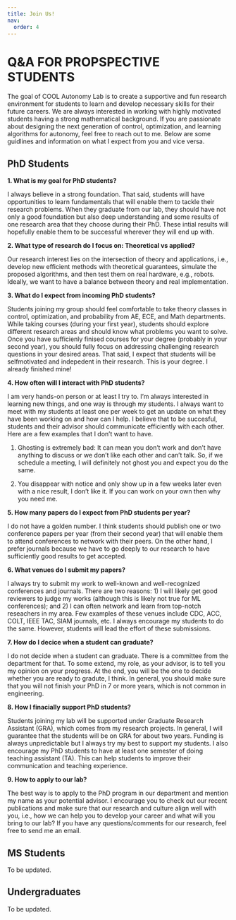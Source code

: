 ```yaml
---
title: Join Us!
nav:
  order: 4
---
```


# Q&A FOR PROPSPECTIVE STUDENTS

The goal of COOL Autonomy Lab is to create a supportive and fun research environment for students to learn and develop necessary skills for their future careers. We are always interested in working with highly motivated students having a strong mathematical background. If you are passionate about designing the next generation of control, optimization, and learning algorithms for autonomy, feel free to reach out to me. Below are some guidlines and information on what I expect from you and vice versa.

## PhD Students

**1. What is my goal for PhD students?**


I always believe in a strong foundation. That said, students will have opportunities to learn fundamentals that will enable them to tackle their research problems. When they graduate from our lab, they should have not only a good foundation but also deep understanding and some results of one research area that they choose during their PhD. These intial results will hopefully enable them to be successful wherever they will end up with.

**2. What type of research do I focus on: Theoretical vs applied?**

Our research interest lies on the intersection of theory and applications, i.e., develop new efficient methods with theoretical guarantees, simulate the proposed algorithms, and then test them on real hardware, e.g., robots. Ideally, we want to have a balance between theory and real implementation.

**3. What do I expect from incoming PhD students?**

Students joining my group should feel comfortable to take theory classes in control, optimization, and probability from AE, ECE, and Math departments. While taking courses (during your first year), students should explore different research areas and should know what problems you want to solve. Once you have sufficienly finised courses for your degree (probably in your second year), you should fully focus on addressing challenging research questions in your desired areas. That said, I expect that students will be selfmotivated and indepedent in their research. This is your degree. I already finished mine!

**4. How often will I interact with PhD students?**

I am very hands-on person or at least I try to. I’m always interested in learning new things, and one way is through my students. I always want to meet with my students at least one per week to get an update on what they have been working on and how can I help. I believe that to be succesful, students and their advisor should communicate efficiently with each other. Here are a few examples that I don’t want to have.

1) Ghosting is extremely bad: It can mean you don’t work and don’t have anything to discuss or we don’t like each other and can’t talk. So, if we schedule a meeting, I will definitely not ghost you and expect you do the same.

2) You disappear with notice and only show up in a few weeks later even with a nice result, I don’t like it. If you can work on your own then why you need me.

**5. How many papers do I expect from PhD students per year?**

I do not have a golden number. I think students should publish one or two conference papers per year (from their second year) that will enable them to attend conferences to network with their peers. On the other hand, I prefer journals because we have to go deeply to our research to have sufficiently good results to get accepted.

**6. What venues do I submit my papers?**

I always try to submit my work to well-known and well-recognized conferences and journals. There are two reasons: 1) I will likely get good reviewers to judge my works (although this is likely not true for ML conferences); and 2) I can often network and learn from top-notch reseachers in my area. Few examples of these venues include CDC, ACC, COLT, IEEE TAC, SIAM journals, etc. I always encourage my students to do the same. However, students will lead the effort of these submissions.

**7. How do I decice when a student can graduate?**

I do not decide when a student can graduate. There is a committee from the department for that. To some extend, my role, as your advisor, is to tell you my opinion on your progress. At the end, you will be the one to decide whether you are ready to gradute, I think. In general, you should make sure that you will not finish your PhD in 7 or more years, which is not common in engineering.

**8. How I finacially support PhD students?**

Students joining my lab will be supported under Graduate Research Assistant (GRA), which comes from my research projects. In general, I will guarantee that the students will be on GRA for about two years. Funding is always unpredictable but I always try my best to support my students. I also encourage my PhD students to have at least one semester of doing teaching assistant (TA). This can help students to improve their communication and teaching experience.

**9. How to apply to our lab?**

The best way is to apply to the PhD program in our department and mention my name as your potential advisor. I encourage you to check out our recent publications and make sure that our research and culture align well with you, i.e., how we can help you to develop your career and what will you bring to our lab? If you have any questions/comments for our research, feel free to send me an email.

## MS Students

To be updated.

## Undergraduates

To be updated.

